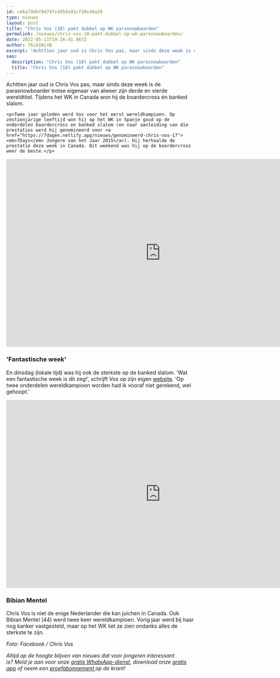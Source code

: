```yaml
---
id: ce6a79dbf9474fc4955e92cf20ce8a29
type: nieuws
layout: post
title: "Chris Vos (18) pakt dubbel op WK parasnowboarden"
permalink: /nieuws/chris-vos-18-pakt-dubbel-op-wk-parasnowboarden/
date: 2022-05-11T19:16:41.067Z
author: 7biA1WiYB
excerpt: "Achttien jaar oud is Chris Vos pas, maar sinds deze week is de parasnowboarder trotse eigenaar van alweer zijn derde en vierde wereldtitel. Tijdens het WK in Canada won hij de boardercross én banked slalom.  "
seo:
  description: "Chris Vos (18) pakt dubbel op WK parasnowboarden"
  title: "Chris Vos (18) pakt dubbel op WK parasnowboarden"
---
```

Achttien jaar oud is Chris Vos pas, maar sinds deze week is de parasnowboarder trotse eigenaar van alweer zijn derde en vierde wereldtitel. Tijdens het WK in Canada won hij de boardercross én banked slalom.  

    <p>Twee jaar geleden werd Vos voor het eerst wereldkampioen. Op zestienjarige leeftijd won hij op het WK in Spanje goud op de onderdelen boardercross en banked slalom (en naar aanleiding van die prestaties werd hij genomineerd voor <a href="https://7dagen.netlify.app/nieuws/genomineerd-chris-vos-17"><em>7Days</em> Jongere van het Jaar 2015</a>). Hij herhaalde de prestatie deze week in Canada. Dit weekend was hij op de boardercross weer de beste.</p>
<p><iframe allowfullscreen="" frameborder="0" height="502" src="https://www.youtube.com/embed/KH0wlpPugXk" width="824"></iframe></p>
<h3>'Fantastische week'</h3>
<p>En dinsdag (lokale tijd) was hij ook de sterkste op de banked slalom. ‘Wat een fantastische week is dit zeg!’, schrijft Vos op zijn eigen <a href="http://www.adaptivechris.com/nl/" target="_blank">website</a>. ‘Op twee onderdelen wereldkampioen worden had ik vooraf niet gerekend, wel gehoopt.’</p>
<p><iframe allowfullscreen="" frameborder="0" height="502" src="https://www.youtube.com/embed/Z67GyqOBJs0" width="824"></iframe></p>
<h3>Bibian Mentel</h3>
<p>Chris Vos is niet de enige Nederlander die kan juichen in Canada. Ook Bibian Mentel (44) werd twee keer wereldkampioen. Vorig jaar werd bij haar nog kanker vastgesteld, maar op het WK liet ze zien ondanks alles de sterkste te zijn.</p>
<p><em>Foto: Facebook / Chris Vos</em></p>
<p><em>Altijd op de hoogte blijven van nieuws dat voor jongeren interessant is? Meld je aan voor onze <a href="https://7dagen.netlify.app/whatsapp">gratis WhatsApp-dienst</a>, download onze <a href="https://7dagen.netlify.app/app">gratis app</a> of neem een <a href="https://abonneren.sevendays.nl/abonneren/abonnementen/ae/artikel">proefabonnement </a>op de krant!</em></p>  
